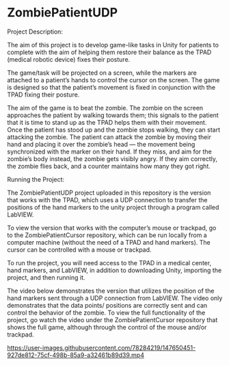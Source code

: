 # ZombiePatientUDP
Project Description: 

The aim of this project is to develop game-like tasks in Unity for patients to complete with the aim of helping them restore their balance as the TPAD (medical robotic device) fixes their posture.

The game/task will be projected on a screen, while the markers are attached to a patient’s hands to control the cursor on the screen. The game is designed so that the patient’s movement is fixed in conjunction with the TPAD fixing their posture.

The aim of the game is to beat the zombie. The zombie on the screen approaches the patient by walking towards them; this signals to the patient that it is time to stand up as the TPAD helps them with their movement. Once the patient has stood up and the zombie stops walking, they can start attacking the zombie. The patient can attack the zombie by moving their hand and placing it over the zombie’s head — the movement being synchronized with the marker on their hand. If they miss, and aim for the zombie’s body instead, the zombie gets visibly angry. If they aim correctly, the zombie flies back, and a counter maintains how many they got right.

Running the Project: 

The ZombiePatientUDP project uploaded in this repository is the version that works with the TPAD, which uses a UDP connection to transfer the positions of the hand markers to the unity project through a program called LabVIEW.

To view the version that works with the computer’s mouse or trackpad, go to the ZombiePatientCursor repository, which can be run locally from a computer machine (without the need of a TPAD and hand markers). The cursor can be controlled with a mouse or trackpad.

To run the project, you will need access to the TPAD in a medical center, hand markers, and LabVIEW, in addition to downloading Unity, importing the project, and then running it.

The video below demonstrates the version that utilizes the position of the hand markers sent through a UDP connection from LabVIEW. The video only demonstrates that the data points/ positions are correctly sent and can control the behavior of the zombie. To view the full functionality of the project, go watch the video under the ZombiePatientCursor repository that shows the full game, although through the control of the mouse and/or trackpad.

https://user-images.githubusercontent.com/78284219/147650451-927de812-75cf-498b-85a9-a32461b89d39.mp4


